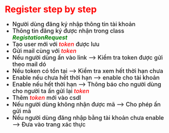 <h1 style="color:red">Register step by step</h1>
<ul>
    <li style="font-size:18px; font-weight:500">Người dùng đăng ký nhập thông tin tài khoản</li>
    <li style="font-size:18px; font-weight:500">Thông tin đăng ký được nhận trong class <b><i style="color:green">RegistationRequest</i></b></li>
    <li style="font-size:18px; font-weight:500">Tạo user mới với <i style="color:red">token</i> được lưu</li>
    <li style="font-size:18px; font-weight:500">Gửi mail cùng với <i style="color:red">token</i></li>
    <li style="font-size:18px; font-weight:500">Nếu người dùng ấn vào link --> Kiểm tra token được gửi theo mail dó</li>
    <li style="font-size:18px; font-weight:500">Nếu token có tồn tại --> Kiểm tra xem hết thời hạn chưa</li>
    <li style="font-size:18px; font-weight:500">Enable nếu chưa hết thời hạn --> enable cho tài khoản</li>
    <li style="font-size:18px; font-weight:500">Enable nếu hết thời hạn --> Thông báo cho người dùng cho người ta ấn gửi lại <i style="color:red">token</i></li>
    <li style="font-size:18px; font-weight:500">Thêm <i style="color:red">token</i> mới vào csdl</li>
    <li style="font-size:18px; font-weight:500">Nếu người dùng không nhận được mã --> Cho phép ấn gửi mã</li>
    <li style="font-size:18px; font-weight:500">Nếu người dùng đăng nhập bằng tài khoản chưa enable --> Đưa vào trang xác thực</li>
</ul>

